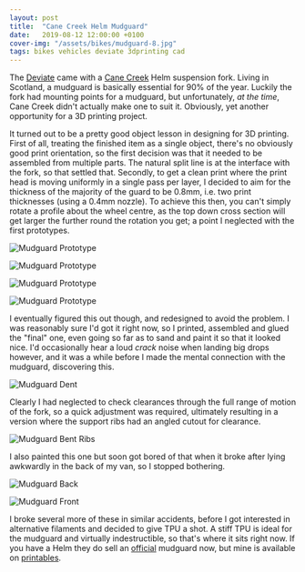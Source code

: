 ```yaml
---
layout: post
title:  "Cane Creek Helm Mudguard"
date:   2019-08-12 12:00:00 +0100
cover-img: "/assets/bikes/mudguard-8.jpg"
tags: bikes vehicles deviate 3dprinting cad
---
```

The [Deviate](https://www.deviatecycles.com/) came with a [Cane Creek](https://canecreek.com/) Helm suspension fork. Living in Scotland, a mudguard is basically essential for 90% of the year. Luckily the fork had mounting points for a mudguard, but unfortunately, *at the time*, Cane Creek didn't actually make one to suit it. Obviously, yet another opportunity for a 3D printing project.

It turned out to be a pretty good object lesson in designing for 3D printing. First of all, treating the finished item as a single object, there's no obviously good print orientation, so the first decision was that it needed to be assembled from multiple parts. The natural split line is at the interface with the fork, so that settled that. Secondly, to get a clean print where the print head is moving uniformly in a single pass per layer, I decided to aim for the thickness of the majority of the guard to be 0.8mm, i.e. two print thicknesses (using a 0.4mm nozzle). To achieve this then, you can't simply rotate a profile about the wheel centre, as the top down cross section will get larger the further round the rotation you get; a point I neglected with the first prototypes.

![Mudguard Prototype](/assets/bikes/mudguard-1.jpg)

![Mudguard Prototype](/assets/bikes/mudguard-2.jpg)

![Mudguard Prototype](/assets/bikes/mudguard-3.jpg)

![Mudguard Prototype](/assets/bikes/mudguard-4.jpg)

I eventually figured this out though, and redesigned to avoid the problem. I was reasonably sure I'd got it right now, so I printed, assembled and glued the "final" one, even going so far as to sand and paint it so that it looked nice. I'd occasionally hear a loud *crack* noise when landing big drops however, and it was a while before I made the mental connection with the mudguard, discovering this.

![Mudguard Dent](/assets/bikes/mudguard-5.jpg)

Clearly I had neglected to check clearances through the full range of motion of the fork, so a quick adjustment was required, ultimately resulting in a version where the support ribs had an angled cutout for clearance.

![Mudguard Bent Ribs](/assets/bikes/mudguard-6.jpg)

I also painted this one but soon got bored of that when it broke after lying awkwardly in the back of my van, so I stopped bothering.

![Mudguard Back](/assets/bikes/mudguard-7.jpg)

![Mudguard Front](/assets/bikes/mudguard-8.jpg)

I broke several more of these in similar accidents, before I got interested in alternative filaments and decided to give TPU a shot. A stiff TPU is ideal for the mudguard and virtually indestructible, so that's where it sits right now. If you have a Helm they do sell an [official](https://canecreek.com/product/helm-fender/) mudguard now, but mine is available on [printables](https://www.printables.com/model/156666-mud-guard-fender-for-cane-creek-helm).
